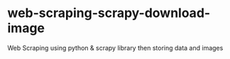 # web-scraping-scrapy-download-image
Web Scraping using python &amp; scrapy library then storing data and images
